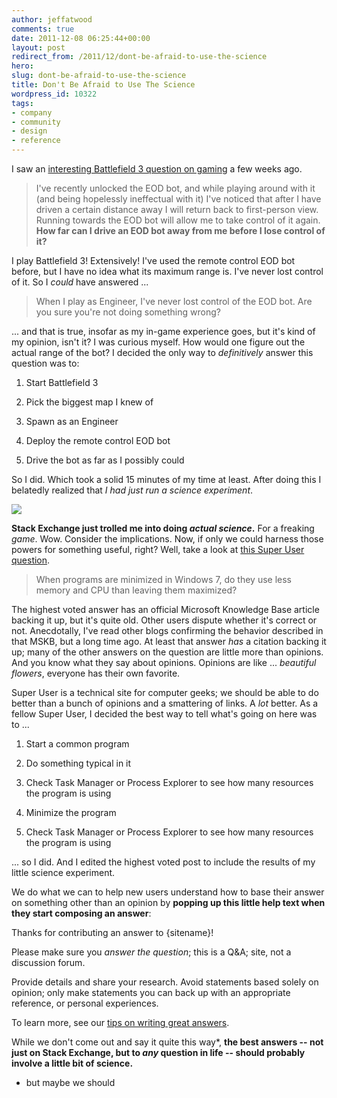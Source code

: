 ```yaml
---
author: jeffatwood
comments: true
date: 2011-12-08 06:25:44+00:00
layout: post
redirect_from: /2011/12/dont-be-afraid-to-use-the-science
hero: 
slug: dont-be-afraid-to-use-the-science
title: Don't Be Afraid to Use The Science
wordpress_id: 10322
tags:
- company
- community
- design
- reference
---
```



I saw an [interesting Battlefield 3 question on gaming](http://gaming.stackexchange.com/questions/37051/what-is-the-range-of-the-eod-bot) a few weeks ago. 





<blockquote>
I've recently unlocked the EOD bot, and while playing around with it (and being hopelessly ineffectual with it) I've noticed that after I have driven a certain distance away I will return back to first-person view. Running towards the EOD bot will allow me to take control of it again. <strong>How far can I drive an EOD bot away from me before I lose control of it?</strong>
</blockquote>





I play Battlefield 3! Extensively! I've used the remote control EOD bot before, but I have no idea what its maximum range is. I've never lost control of it. So I _could_ have answered ...





<blockquote>
When I play as Engineer, I've never lost control of the EOD bot. Are you sure you're not doing something wrong?
</blockquote>





... and that is true, insofar as my in-game experience goes, but it's kind of my opinion, isn't it? I was curious myself. How would one figure out the actual range of the bot? I decided the only way to _definitively_ answer this question was to:







  1. Start Battlefield 3

  2. Pick the biggest map I knew of

  3. Spawn as an Engineer

  4. Deploy the remote control EOD bot

  5. Drive the bot as far as I possibly could




So I did. Which took a solid 15 minutes of my time at least. After doing this I belatedly realized that _I had just run a science experiment_. 



[![](http://blog.stackoverflow.com/wp-content/uploads/science-it-works-bitches.png)](http://xkcd.com/54/)



**Stack Exchange just trolled me into doing _actual science_.** For a freaking _game_. Wow. Consider the implications. Now, if only we could harness those powers for something useful, right? Well, take a look at [this Super User question](http://superuser.com/questions/364949/does-a-computer-use-less-resources-when-programs-are-minimized). 





<blockquote>
When programs are minimized in Windows 7, do they use less memory and CPU than leaving them maximized?
</blockquote>





The highest voted answer has an official Microsoft Knowledge Base article backing it up, but it's quite old. Other users dispute whether it's correct or not. Anecdotally, I've read other blogs confirming the behavior described in that MSKB, but a long time ago. At least that answer _has_ a citation backing it up; many of the other answers on the question are little more than opinions. And you know what they say about opinions. Opinions are like ... _beautiful flowers_, everyone has their own favorite. 







Super User is a technical site for computer geeks; we should be able to do better than a bunch of opinions and a smattering of links. A _lot_ better. As a fellow Super User, I decided the best way to tell what's going on here was to ...







  1. Start a common program

  2. Do something typical in it

  3. Check Task Manager or Process Explorer to see how many resources the program is using

  4. Minimize the program

  5. Check Task Manager or Process Explorer to see how many resources the program is using




... so I did. And I edited the highest voted post to include the results of my little science experiment.



We do what we can to help new users understand how to base their answer on something other than an opinion by **popping up this little help text when they start composing an answer**:





>
Thanks for contributing an answer to {sitename}!

> 
> 
Please make sure you _answer the question_; this is a Q&A; site, not a discussion forum.

> 
> 
Provide details and share your research. Avoid statements based solely on opinion; only make statements you can back up with an appropriate reference, or personal experiences.

> 
> 
To learn more, see our [tips on writing great answers](http://superuser.com/questions/how-to-answer).





While we don't come out and say it quite this way*, **the best answers -- not just on Stack Exchange, but to _any_ question in life -- should probably involve a little bit of science.** 



* but maybe we should

